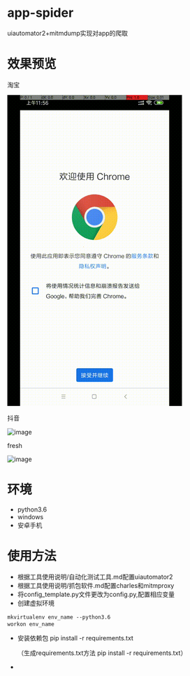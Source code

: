 # app-spider
uiautomator2+mitmdump实现对app的爬取
# 效果预览
淘宝

![image](https://github.com/shiqinying/app-spider/raw/master/screenshots/taobao/taobao_h5.gif)

抖音

![image](https://github.com/shiqinying/app-spider/raw/master/screenshots/douyin/douyin_driver.gif)

fresh

![image](https://github.com/shiqinying/app-spider/raw/master/screenshots/fresh/youxian_driver.gif)




# 环境
* python3.6
* windows
* 安卓手机

# 使用方法
* 根据工具使用说明/自动化测试工具.md配置uiautomator2
* 根据工具使用说明/抓包软件.md配置charles和mitmproxy
* 将config_template.py文件更改为config.py,配置相应变量
* 创建虚拟环境
```shell
mkvirtualenv env_name --python3.6
workon env_name
```
* 安装依赖包 pip install -r requirements.txt

    （生成requirements.txt方法 pip install -r requirements.txt）
    
* 